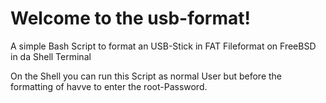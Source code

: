 # Welcome to the usb-format!

A simple Bash Script to format an USB-Stick in FAT Fileformat on FreeBSD in da Shell Terminal

On the Shell you can run this Script as normal User but before the formatting of havve to enter the root-Password.
